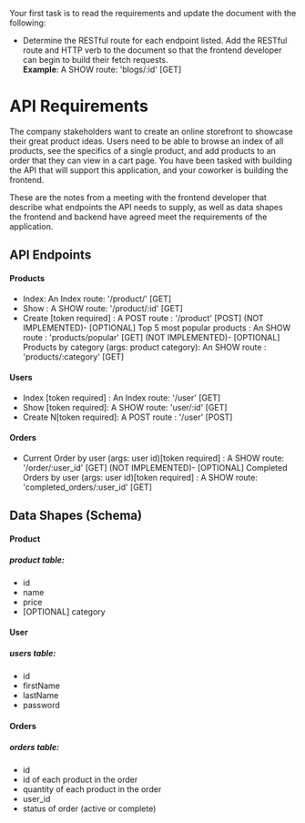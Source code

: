 Your first task is to read the requirements and update the document with the following:

- Determine the RESTful route for each endpoint listed. Add the RESTful route and HTTP verb to the document so that the frontend developer can begin to build their fetch requests.  
  **Example**: A SHOW route: 'blogs/:id' [GET]

# API Requirements

The company stakeholders want to create an online storefront to showcase their great product ideas. Users need to be able to browse an index of all products, see the specifics of a single product, and add products to an order that they can view in a cart page. You have been tasked with building the API that will support this application, and your coworker is building the frontend.

These are the notes from a meeting with the frontend developer that describe what endpoints the API needs to supply, as well as data shapes the frontend and backend have agreed meet the requirements of the application.

## API Endpoints

#### Products

- Index: An Index route: '/product/' [GET]
- Show : A SHOW route: '/product/:id' [GET]
- Create [token required] : A POST route : '/product' [POST]
  (NOT IMPLEMENTED)- [OPTIONAL] Top 5 most popular products : An SHOW route : 'products/popular' [GET]
  (NOT IMPLEMENTED)- [OPTIONAL] Products by category (args: product category): An SHOW route : 'products/:category' [GET]

#### Users

- Index [token required] : An Index route: '/user' [GET]
- Show [token required]: A SHOW route: 'user/:id' [GET]
- Create N[token required]: A POST route : '/user' [POST]

#### Orders

- Current Order by user (args: user id)[token required] : A SHOW route: '/order/:user_id' [GET]
  (NOT IMPLEMENTED)- [OPTIONAL] Completed Orders by user (args: user id)[token required] : A SHOW route: 'completed_orders/:user_id' [GET]

## Data Shapes (Schema)

#### Product

##### product table:

- id
- name
- price
- [OPTIONAL] category

#### User

##### users table:

- id
- firstName
- lastName
- password

#### Orders

##### orders table:

- id
- id of each product in the order
- quantity of each product in the order
- user_id
- status of order (active or complete)

